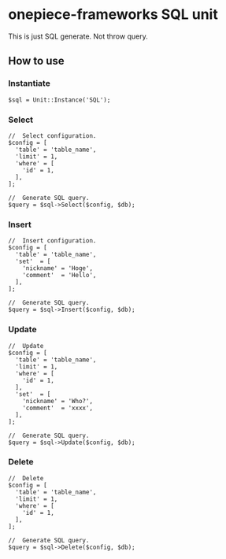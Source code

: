 onepiece-frameworks SQL unit
===

This is just SQL generate. Not throw query.

## How to use

### Instantiate

```
$sql = Unit::Instance('SQL');
```

### Select

```
//  Select configuration.
$config = [
  'table' = 'table_name',
  'limit' = 1,
  'where' = [
    'id' = 1,
  ],
];

//  Generate SQL query.
$query = $sql->Select($config, $db);
```

### Insert

```
//  Insert configuration.
$config = [
  'table' = 'table_name',
  'set'  = [
    'nickname' = 'Hoge',
    'comment'  = 'Hello',
  ],
];

//  Generate SQL query.
$query = $sql->Insert($config, $db);
```

### Update

```
//  Update
$config = [
  'table' = 'table_name',
  'limit' = 1,
  'where' = [
    'id' = 1,
  ],
  'set'  = [
    'nickname' = 'Who?',
    'comment'  = 'xxxx',
  ],
];

//  Generate SQL query.
$query = $sql->Update($config, $db);
```

### Delete

```
//  Delete
$config = [
  'table' = 'table_name',
  'limit' = 1,
  'where' = [
    'id' = 1,
  ],
];

//  Generate SQL query.
$query = $sql->Delete($config, $db);
```
